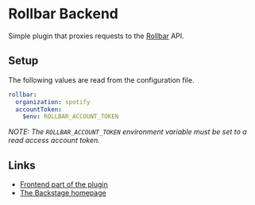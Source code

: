 # Rollbar Backend

Simple plugin that proxies requests to the [Rollbar](https://rollbar.com) API.

## Setup

The following values are read from the configuration file.

```yaml
rollbar:
  organization: spotify
  accountToken:
    $env: ROLLBAR_ACCOUNT_TOKEN
```

_NOTE: The `ROLLBAR_ACCOUNT_TOKEN` environment variable must be set to a read
access account token._

## Links

- [Frontend part of the plugin](https://github.com/backstage/backstage/tree/master/plugins/rollbar)
- [The Backstage homepage](https://backstage.io)
